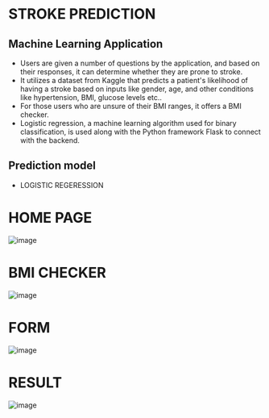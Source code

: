 # STROKE PREDICTION 
## Machine Learning Application
* Users are given a number of questions by the application, and based on their responses, it can determine whether they are prone to stroke.
* It utilizes a dataset from Kaggle that predicts a patient's likelihood of having a stroke based on inputs like gender, age, and other conditions like hypertension, BMI, glucose levels etc..
* For those users who are unsure of their BMI ranges, it offers a BMI checker.
* Logistic regression, a machine learning algorithm used for binary classification, is used along with the Python framework Flask to connect with the backend.
  

## Prediction model
   - LOGISTIC REGERESSION

# HOME PAGE 
![image](https://user-images.githubusercontent.com/86182258/220540297-a0f87553-abfd-4617-8f2a-7f74d3629108.png)

# BMI CHECKER
![image](https://user-images.githubusercontent.com/86182258/220541073-3a6dad6c-6cb8-40c7-8a47-c5177fcb8e2a.png)

# FORM 
![image](https://user-images.githubusercontent.com/86182258/220541191-af20bcff-956a-4027-b1bb-c2e69ebf5427.png)

# RESULT 
![image](https://user-images.githubusercontent.com/86182258/220541309-910e79fe-77f5-493b-94ae-b95d61860c37.png)

